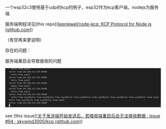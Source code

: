 一个esp32c3使用基于udp的kcp的例子，esp32作为kcp客户端，nodejs为服务端



服务端例程详见[this repo]([leenjewel/node-kcp: KCP Protocol for Node.js (github.com)](https://github.com/leenjewel/node-kcp))



（有空再来更说明）



存在的问题：

服务端重启会导致接收的问题

![重连问题](known_issue\重连问题.png)

see [this issue]([关于发送端开始发送后，若接收端重启后会无法接收数据 · Issue #94 · skywind3000/kcp (github.com)](https://github.com/skywind3000/kcp/issues/94))

